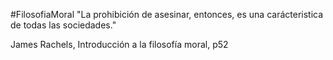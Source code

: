 #FilosofiaMoral 
"La prohibición de asesinar, entonces, es una carácteristica de todas las sociedades."

James Rachels, Introducción a la filosofía moral, p52